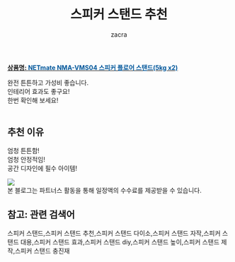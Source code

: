 ﻿---
layout: post
title:  "스피커 스탠드 추천"
author: zacra
categories: [ 아이템 ]
tags: [스피커 스탠드,스피커 스탠드 추천,스피커 스탠드 다이소,스피커 스탠드 자작,스피커 스탠드 대용,스피커 스탠드 효과,스피커 스탠드 diy,스피커 스탠드 높이,스피커 스탠드 제작,스피커 스탠드 충진재]
image: https://static.coupangcdn.com/image/vendor_inventory/images/2018/03/22/16/4/5f596ded-0b8c-4f6b-8620-f3423ff20534.jpg 
description: "쿠팡에서 스피커 스탠드 관련 상품으로 가장 고객 선호도가 높은 제품 중 하나입니다."
rating: 4.5
---

<a href="https://link.coupang.com/re/AFFSDP?lptag=AF8407795&pageKey=64401194&itemId=218302585&vendorItemId=3588479236&traceid=V0-153-e7634f7d6e44415f"><b>상품명: <font color='#01579B'>NETmate NMA-VMS04 스피커 플로어 스탠드(5kg x2)</font></b></a>

완전 튼튼하고 가성비 좋습니다.<br/>
인테리어 효과도 좋구요!<br/>
한번 확인해 보세요!<br/><br/>

## 추천 이유 
엄청 튼튼함!<br/>
엄청 안정적임!<br/>
공간 디자인에 필수 아이템!<br/>


<a href="https://link.coupang.com/re/AFFSDP?lptag=AF8407795&pageKey=64401194&itemId=218302585&vendorItemId=3588479236&traceid=V0-153-e7634f7d6e44415f"><img src="http://img1a.coupangcdn.com/image/vendor_inventory/images/2018/03/22/16/1/c553fe95-c609-42ca-88bf-994deea02d83.jpeg"></a><br/>
본 블로그는 파트너스 활동을 통해 일정액의 수수료를 제공받을 수 있습니다.

## 참고: 관련 검색어    
스피커 스탠드,스피커 스탠드 추천,스피커 스탠드 다이소,스피커 스탠드 자작,스피커 스탠드 대용,스피커 스탠드 효과,스피커 스탠드 diy,스피커 스탠드 높이,스피커 스탠드 제작,스피커 스탠드 충진재